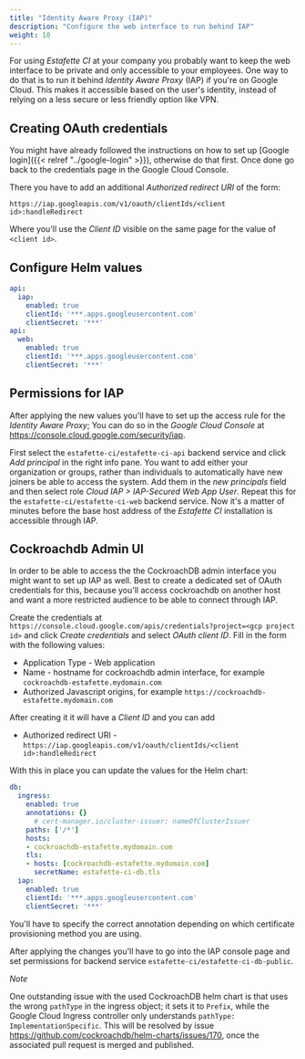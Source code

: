 ```yaml
---
title: "Identity Aware Proxy (IAP)"
description: "Configure the web interface to run behind IAP"
weight: 10
---
```


For using _Estafette CI_ at your company you probably want to keep the web interface to be private and only accessible to your employees. One way to do that is to run it behind _Identity Aware Proxy_ (IAP) if you're on Google Cloud. This makes it accessible based on the user's identity, instead of relying on a less secure or less friendly option like VPN.

## Creating OAuth credentials

You might have already followed the instructions on how to set up [Google login]({{< relref "../google-login" >}}), otherwise do that first. Once done go back to the credentials page in the Google Cloud Console.

There you have to add an additional _Authorized redirect URI_ of the form:

```
https://iap.googleapis.com/v1/oauth/clientIds/<client id>:handleRedirect
```

Where you'll use the _Client ID_ visible on the same page for the value of `<client id>`.

## Configure Helm values

```yaml
api:
  iap:
    enabled: true
    clientId: '***.apps.googleusercontent.com'
    clientSecret: '***'
api:
  web:
    enabled: true
    clientId: '***.apps.googleusercontent.com'
    clientSecret: '***'
```

## Permissions for IAP

After applying the new values you'll have to set up the access rule for the _Identity Aware Proxy_; You can do so in the _Google Cloud Console_ at https://console.cloud.google.com/security/iap.

First select the `estafette-ci/estafette-ci-api` backend service and click _Add principal_ in the right info pane. You want to add either your organization or groups, rather than individuals to automatically have new joiners be able to access the system. Add them in the _new principals_ field and then select role _Cloud IAP > IAP-Secured Web App User_. Repeat this for the `estafette-ci/estafette-ci-web` backend service. Now it's a matter of minutes before the base host address of the _Estafette CI_ installation is accessible through IAP.

## Cockroachdb Admin UI

In order to be able to access the the CockroachDB admin interface you might want to set up IAP as well. Best to create a dedicated set of OAuth credentials for this, because you'll access cockroachdb on another host and want a more restricted audience to be able to connect through IAP.

Create the credentials at `https://console.cloud.google.com/apis/credentials?project=<gcp project id>` and click _Create credentials_ and select _OAuth client ID_. Fill in the form with the following values:

* Application Type - Web application
* Name - hostname for cockroachdb admin interface, for example `cockroachdb-estafette.mydomain.com`
* Authorized Javascript origins, for example `https://cockroachdb-estafette.mydomain.com`

After creating it it will have a _Client ID_ and you can add

* Authorized redirect URI - `https://iap.googleapis.com/v1/oauth/clientIds/<client id>:handleRedirect`

With this in place you can update the values for the Helm chart:

```yaml
db:
  ingress:
    enabled: true
    annotations: {}
      # cert-manager.io/cluster-issuer: nameOfClusterIssuer
    paths: ['/*']
    hosts:
    - cockroachdb-estafette.mydomain.com
    tls:
    - hosts: [cockroachdb-estafette.mydomain.com]
      secretName: estafette-ci-db.tls
  iap:
    enabled: true
    clientId: '***.apps.googleusercontent.com'
    clientSecret: '***'
```

You'll have to specify the correct annotation depending on which certificate provisioning method you are using.

After applying the changes you'll have to go into the IAP console page and set permissions for backend service `estafette-ci/estafette-ci-db-public`.

*Note*

One outstanding issue with the used CockroachDB helm chart is that uses the wrong `pathType` in the ingress object; it sets it to `Prefix`, while the Google Cloud Ingress controller only understands `pathType: ImplementationSpecific`. This will be resolved by issue https://github.com/cockroachdb/helm-charts/issues/170, once the associated pull request is merged and published.